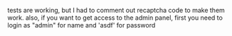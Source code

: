 tests are working, but I had to comment out recaptcha code to make them work.
also, if you want to get access to the admin panel, first you need to login as "admin" for name and 'asdf' for password
